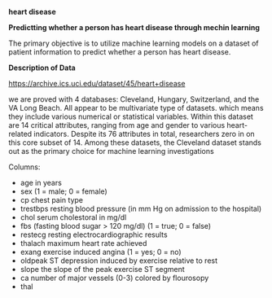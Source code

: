 **heart disease**

**Predictting whether a person has heart disease through mechin learning**

The primary objective is to utilize machine learning models on a dataset of patient information to predict whether a person has heart disease.

**Description of Data**

https://archive.ics.uci.edu/dataset/45/heart+disease

we are proved with 4 databases: Cleveland, Hungary, Switzerland, and the VA Long Beach. All appear to be multivariate type of datasets. which means they include various numerical or statistical variables. Within this dataset are 14 critical attributes, ranging from age and gender to various heart-related indicators. Despite its 76 attributes in total, researchers zero in on this core subset of 14. Among these datasets, the Cleveland dataset stands out as the primary choice for machine learning investigations

Columns:
- age in years
- sex (1 = male; 0 = female)
- cp chest pain type
- trestbps resting blood pressure (in mm Hg on admission to the hospital)
- chol serum cholestoral in mg/dl
- fbs (fasting blood sugar > 120 mg/dl) (1 = true; 0 = false)
- restecg resting electrocardiographic results
- thalach maximum heart rate achieved
- exang exercise induced angina (1 = yes; 0 = no)
- oldpeak ST depression induced by exercise relative to rest
- slope the slope of the peak exercise ST segment
- ca number of major vessels (0-3) colored by flourosopy
- thal


